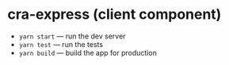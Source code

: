 # cra-express (client component)

* `yarn start` — run the dev server
* `yarn test` — run the tests
* `yarn build` — build the app for production

